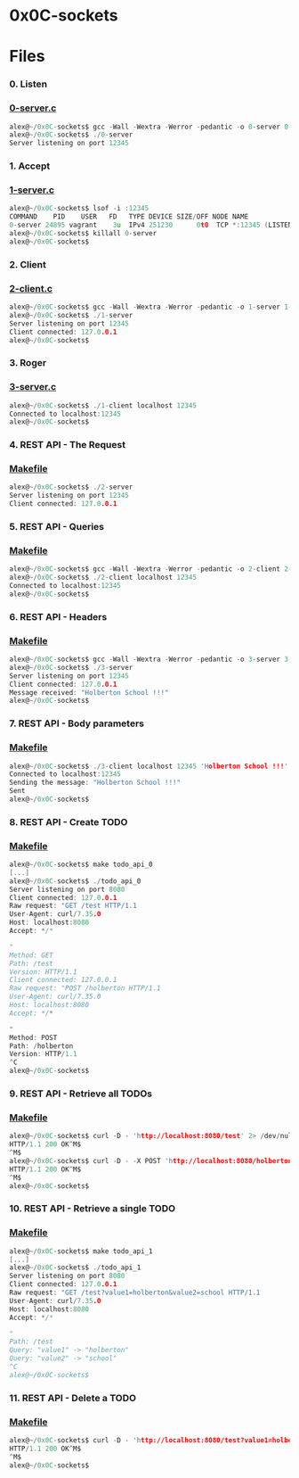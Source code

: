 # 0x0C-sockets

# Files

### 0. Listen
### [0-server.c](https://github.com/Ineffable22/holbertonschool-system_linux/blob/main/0x0C-sockets/0-server.c)

```C
alex@~/0x0C-sockets$ gcc -Wall -Wextra -Werror -pedantic -o 0-server 0-server.c 
alex@~/0x0C-sockets$ ./0-server 
Server listening on port 12345

```

### 1. Accept
### [1-server.c](https://github.com/Ineffable22/holbertonschool-system_linux/blob/main/0x0C-sockets/1-server.c)

```C
alex@~/0x0C-sockets$ lsof -i :12345
COMMAND    PID    USER   FD   TYPE DEVICE SIZE/OFF NODE NAME
0-server 24895 vagrant    3u  IPv4 251230      0t0  TCP *:12345 (LISTEN)
alex@~/0x0C-sockets$ killall 0-server
alex@~/0x0C-sockets$

```

### 2. Client
### [2-client.c](https://github.com/Ineffable22/holbertonschool-system_linux/blob/main/0x0C-sockets/2-client.c)

```C
alex@~/0x0C-sockets$ gcc -Wall -Wextra -Werror -pedantic -o 1-server 1-server.c 
alex@~/0x0C-sockets$ ./1-server 
Server listening on port 12345
Client connected: 127.0.0.1
alex@~/0x0C-sockets$

```

### 3. Roger
### [3-server.c](https://github.com/Ineffable22/holbertonschool-system_linux/blob/main/0x0C-sockets/3-server.c)

```C
alex@~/0x0C-sockets$ ./1-client localhost 12345
Connected to localhost:12345
alex@~/0x0C-sockets$

```

### 4. REST API - The Request
### [Makefile](https://github.com/Ineffable22/holbertonschool-system_linux/blob/main/0x0C-sockets/Makefile)

```C
alex@~/0x0C-sockets$ ./2-server 
Server listening on port 12345
Client connected: 127.0.0.1

```

### 5. REST API - Queries
### [Makefile](https://github.com/Ineffable22/holbertonschool-system_linux/blob/main/0x0C-sockets/Makefile)

```C
alex@~/0x0C-sockets$ gcc -Wall -Wextra -Werror -pedantic -o 2-client 2-client.c 
alex@~/0x0C-sockets$ ./2-client localhost 12345
Connected to localhost:12345
alex@~/0x0C-sockets$

```

### 6. REST API - Headers
### [Makefile](https://github.com/Ineffable22/holbertonschool-system_linux/blob/main/0x0C-sockets/Makefile)

```C
alex@~/0x0C-sockets$ gcc -Wall -Wextra -Werror -pedantic -o 3-server 3-server.c 
alex@~/0x0C-sockets$ ./3-server 
Server listening on port 12345
Client connected: 127.0.0.1
Message received: "Holberton School !!!"
alex@~/0x0C-sockets$

```

### 7. REST API - Body parameters
### [Makefile](https://github.com/Ineffable22/holbertonschool-system_linux/blob/main/0x0C-sockets/Makefile)

```C
alex@~/0x0C-sockets$ ./3-client localhost 12345 'Holberton School !!!'
Connected to localhost:12345
Sending the message: "Holberton School !!!"
Sent
alex@~/0x0C-sockets$

```

### 8. REST API - Create TODO
### [Makefile](https://github.com/Ineffable22/holbertonschool-system_linux/blob/main/0x0C-sockets/Makefile)

```C
alex@~/0x0C-sockets$ make todo_api_0
[...]
alex@~/0x0C-sockets$ ./todo_api_0 
Server listening on port 8080
Client connected: 127.0.0.1
Raw request: "GET /test HTTP/1.1
User-Agent: curl/7.35.0
Host: localhost:8080
Accept: */*

"
Method: GET
Path: /test
Version: HTTP/1.1
Client connected: 127.0.0.1
Raw request: "POST /holberton HTTP/1.1
User-Agent: curl/7.35.0
Host: localhost:8080
Accept: */*

"
Method: POST
Path: /holberton
Version: HTTP/1.1
^C
alex@~/0x0C-sockets$

```

### 9. REST API - Retrieve all TODOs
### [Makefile](https://github.com/Ineffable22/holbertonschool-system_linux/blob/main/0x0C-sockets/Makefile)

```C
alex@~/0x0C-sockets$ curl -D - 'http://localhost:8080/test' 2> /dev/null | cat -e
HTTP/1.1 200 OK^M$
^M$
alex@~/0x0C-sockets$ curl -D - -X POST 'http://localhost:8080/holberton' 2> /dev/null | cat -e
HTTP/1.1 200 OK^M$
^M$
alex@~/0x0C-sockets$

```

### 10. REST API - Retrieve a single TODO
### [Makefile](https://github.com/Ineffable22/holbertonschool-system_linux/blob/main/0x0C-sockets/Makefile)

```C
alex@~/0x0C-sockets$ make todo_api_1
[...]
alex@~/0x0C-sockets$ ./todo_api_1 
Server listening on port 8080
Client connected: 127.0.0.1
Raw request: "GET /test?value1=holberton&value2=school HTTP/1.1
User-Agent: curl/7.35.0
Host: localhost:8080
Accept: */*

"
Path: /test
Query: "value1" -> "holberton"
Query: "value2" -> "school"
^C
alex@~/0x0C-sockets$

```

### 11. REST API - Delete a TODO
### [Makefile](https://github.com/Ineffable22/holbertonschool-system_linux/blob/main/0x0C-sockets/Makefile)

```C
alex@~/0x0C-sockets$ curl -D - 'http://localhost:8080/test?value1=holberton&value2=school' 2> /dev/null | cat -e
HTTP/1.1 200 OK^M$
^M$
alex@~/0x0C-sockets$

```

